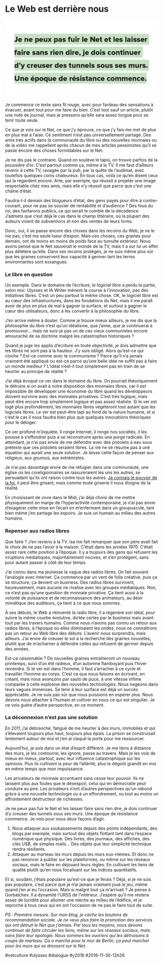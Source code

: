 # Le Web est derrière nous

![](_i/resister.png)

Je commence ce texte sans fil rouge, avec pour fardeau des sensations à évacuer, avant tout pour me faire du bien. C’est tout sauf un article, plutôt une note de journal, mais je pressens qu’elle sera assez longue pour se tenir toute seule.

Ce que je vois sur le Net, ce que j’y éprouve, ce que j’y fais me met de plus en plus mal à l’aise. Ce sentiment n’est pas universellement partagé. Des amis très actifs dans la communauté du libre ou des nouvelles monnaies ou de la vidéo me rappellent après chacun de mes articles pessimistes qu’il se passe encore des choses formidables sur le Net.

Je ne dis pas le contraire. Quand on soulève le tapis, on trouve parfois de la poussière d’or. C’est partout comme ça, même à la TV. Il me faut d’ailleurs revenir à cette TV, ravagée par la pub, par la quête de l’audimat, avec toutefois quelques coins chaleureux. En tous cas, voilà ce qu’en disent ceux qui la regardent encore. Arte, par exemple, qui réussit à projeter une image respectable chez mes amis, mais elle n’y réussit que parce que c’est une chaîne d’état.

Faudra-t-il demain des blogueurs d’état, des gens payés pour être à contre-courant, pour ne pas se soucier de rentabilité et d’audience ? Des fous du roi, des fanfarons publics, ce qui serait le comble de la décadence. J’admets que c’est déjà le cas dans le champ littéraire, où la plupart des auteurs vivent de subventions et non des ventes de leurs livres.

Donc, oui, il se passe encore des choses dans les recoins du Web, je ne le nie pas, c’est ma seule lueur d’espoir. Mais ces choses, ces graines pour demain, ont de moins en moins de poids face au tumulte extérieur. Nous avons pensé que le Net sauverait le monde de la TV, mais il a sur lui un effet plus délétère qu’elle. Dans ses recoins protégés, je ne suis même plus sûr que les graines conservent leur capacité à germer tant les terres environnantes sont exsangues.

### Le libre en question

Un exemple. Dans le domaine de l’écriture, le logiciel libre a perdu la partie, selon moi. Ulysses et IA Writer mènent la course à l’innovation, pas des initiatives libres. C’est un peu partout la même chose. OK, le logiciel libre est au cœur des infrastructures, dans les fondations du Net, mais il me paraît avoir de plus en plus de mal à gagner la surface, et surtout à gagner le cœur des utilisateurs, donc à les convertir à la philosophie du libre.

J’en arrive même à douter. Comme je trouve mieux ailleurs, je me dis que la philosophie du libre n’est qu’un idéalisme, que j’aime, que je continuerai à promouvoir… mais ne suis-je pas un de ces vieux communistes encore amouraché de sa doctrine malgré les catastrophes historiques ?

Quand je juge les applis d’écriture en toute objectivité, je dois admettre que les libres ne sont pas à la hauteur. J’y suis obligé. Alors qu’est-ce qui cloche ? Est-ce comme avec le communisme ? Parce qu’il n’a jamais vraiment été appliqué ou est-ce parce qu’une belle idée ne suffit pas à faire un monde meilleur ? L’idéal n’est-il tout simplement pas en train de se heurter au principe de réalité ?

J’ai déjà évoqué ce ver dans le domaine du libre. On pourrait théoriquement le détruire si on avait à notre disposition des monnaies libres, car il est impossible de développer une économie du libre quand les développeurs doivent survivre avec des monnaies privatives. C’est très logique, mais peut-être encore trop simplement logique et pas assez réaliste. Si le ver est logé plus profondément, les monnaies libres végéteront tout autant que les logiciels libres. Le ver est peut-être tapi au fond de la nature humaine, et si c’est le cas il nous faudra bien plus que quelques innovations théoriques pour le déloger.

Ce ver profond m’inquiète. Il ronge Internet, il ronge nos sociétés, il les pousse à s’effondrer puis à se reconstruire après une purge radicale. En attendant, je n’ai pas envie de me défendre avec des pistolets à eau sous prétexte que ces pistolets seraient libres. La vie ne se résume pas à une équation qui aurait une seule solution. Je laisse cette façon de penser aux religieux, aux gourous, aux extrémistes.

Je n’ai pas davantage envie de me réfugier dans une communauté, une église où les coreligionnaires se rassureraient les uns les autres, se persuadant qu’ils ont raison contre tous les autres. [Je connais le pouvoir de la foi](../9/le-web-une-croyance-partagee.md), il peut être grisant, mais comme toute griserie il nous éloigne de la réalité.

En choisissant de vivre dans le Midi, j’ai déjà choisi de me mettre physiquement en marge de l’hyperactivité contemporaine, je n’ai pas envie d’exagérer cette mise en l’écart en m’enfermant dans un groupuscule, tant bien même j’en partage les espoirs. Je suis un humain au milieu des autres humains.

### Repenser aux radios libres

Que faire ? J’en reviens à la TV. Isa me fait remarquer que son père avait fait le choix de ne pas l’avoir à la maison. C’était dans les années 1970. C’était assez rare cette position à l’époque. Il y a toujours des gens qui refusent les irruptions médiatiques, majoritairement nocives, et s’en protègent, sans pour autant passer à côté de leur temps.

J’ai connu dans ma jeunesse la vague des radios libres. On fait souvent l’analogie avec Internet. Ça commence par un vent de folie créative, puis ça se structure, ça devient un business. Des radios libres survivent, heureusement, mais aucune ne rivalise avec les groupes médiatiques. Non, ce n’est pas qu’une question de monnaie privative. Ça tient aussi à la volonté de puissance et de reconnaissance des animateurs, au désir mimétique des auditeurs, ça tient à ce que nous sommes.

À ses débuts, le Web a réinventé la radio libre, il a régénéré son idéal, pour suivre la même courbe évolutive, dictée certes par le business mais avant tout par les travers humains. Comme nous n’avons pas connu un retour aux radios libres, à l’époque où elles dominaient les ondes, nous ne connaîtrons pas un retour au Web libre des débuts. L’avenir nous surprendra, mais ailleurs. J’ai envie de creuser le sol à la recherche des graines nouvelles, plutôt que de m’acharner à défendre celles qui refusent de germer depuis des années.

Est-ce raisonnable ? De nouvelles graines entraîneront un nouveau printemps, suivi d’un été radieux, d’un automne flamboyant puis l’hiver reviendra. Si le ver est dans l’homme, il faut s’arracher à ce cycle et travailler l’homme au corps. C’est ce que nous faisons en écrivant, en créant, mais nous avançons par sauts de puce, à une vitesse infime comparée à celle explosive des nouvelles technologies. Nous nageons dans leurs vagues immenses. Se tenir à leur surface est déjà un succès appréciable. Je ne suis pas sûr que nous puissions en espérer plus. Nous devons nous attacher à l’humain et cultiver en nous ce qui est singulier. Je ne vois guère d’autre perspective, en ce moment.

### La déconnexion n’est pas une solution

En 2011, j’ai débranché, fatigué de me heurter à des murs, immobiles et qui s’élevaient toujours plus haut, toujours plus épais. La prison se construisait lentement autour de moi et j’en ai claqué la porte pour me ressourcer.

Aujourd’hui, je suis dans un état d’esprit différent. Je me tiens à distance des murs, je les contourne, les ignore, passe au travers. Mais je les vois de mieux en mieux, partout, avec leur influence catastrophique sur les opinions. Plus ils cultivent la peur de l’altérité, plus le dégoût grandit en moi en même temps que mon impuissance.

Les privateurs de monnaie accentuent sans cesse leur pouvoir. Ils ne laissent plus aux foules que le désespoir, celui qui en démocratie peut conduire au pire. Les privateurs n’ont d’autres perspectives qu’un rebond grâce à une nouvelle technologie ou à un effondrement, ou tout au moins un affrontement destructeur de richesses.

Je ne peux pas fuir le Net et les laisser faire sans rien dire, je dois continuer d’y creuser des tunnels sous ses murs. Une époque de résistance commence. Je vois pour nous deux façons d’agir.

1. Nous attaquer aux soubassements depuis des points indépendants, des blogs par exemple, mais surtout des objets flottant tant dans l’espace numérique que physique. Des livres, des journaux, des affiches, des clés USB, de simples mails… Des objets que leur simplicité technique rendra résilients.
2. Attaquer au marteau les murs depuis les murs eux-mêmes. Et donc ne pas renoncer à publier sur les plateformes, ou même sur les réseaux sociaux, mais le faire en déjouant leurs règles. En cultivant les liens de qualité plutôt qu’en nous focalisant sur les indices quantitatifs.

Et si, soudain, j’étais populaire qu’est-ce que je ferais ? Déjà, si je ne suis pas populaire, c’est parce que je n’ai jamais vraiment joué le jeu, même quand j’en ai eu l’occasion. Mais si malgré tout ça m’arrivait ? Je pense à Gorbatchev. Il a dynamité l’URSS de l’intérieur. J’espère qu’il me restera assez de lucidité pour allumer une mèche au milieu de l’édifice, et je reproche à tous ceux qui en ont l’occasion de ne pas le faire tout de suite.

*PS : Première mesure. Sur mon blog, je cache les boutons de recommandation sociale. Je ne veux plus faire la promotion des services qui ont détruit le Net que j’aimais. Par tous les moyens, nous devons continuer de faire circuler les liens, même sur les réseaux sociaux, mais sans faire leur apologie. Nous sommes les ouvriers qui les détruisons à coups de marteau. Ça a marché pour le mur de Berlin, ça peut marcher pour les murs qui se dressent sur le Net.*

#netculture #ulysses #dialogue #y2016 #2016-11-30-12h26
